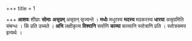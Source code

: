 +++
title = 1

+++
**आशवः** शीघ्राः **सोमाः** **असृग्रम्** असृग्रन् सृज्यन्ते । **मधोः** मधुरस्य **मदस्य** मदकरस्य **धारया** असृग्रमिति संबन्धः । किं प्रति उच्यते । **अभि** लक्षीकृत्य **विश्वानि** सर्वाणि **काव्या** काव्यानि स्तोत्राणि प्रति । स्तोत्रसमय इत्यर्थः ।